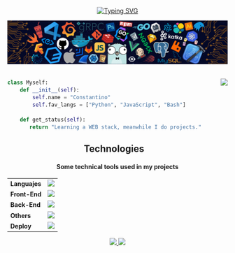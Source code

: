 
<!-- My typing text -->
<div align="center">

[![Typing SVG](https://readme-typing-svg.herokuapp.com?font=Poppins&size=26&color=F0F0F0&center=true&width=560&lines=Hi+%F0%9F%91%8B%2C+I'm+Constantino.;A+passionate+Software+Dev+from+Argentina.;%2B2+Years%2C+Always+Learning.;Feel+free+to+follow+Me.+%F0%9F%98%89)](https://git.io/typing-svg)
</div>

<!-- My Header img -->
![](./assets/header_.png)

<!-- Discord status image -->
<div style="margin-top: 30px;">
<img align="right" height="155" src="https://lanyard-profile-readme.vercel.app/api/288970478750531584?theme=dark?borderRadius=20px?idleMessage=Probably%20doing%20something%20else...">
</div>

<!-- Code presentation -->
```Python
class Myself:
    def __init__(self):
        self.name = "Constantino"
        self.fav_langs = ["Python", "JavaScript", "Bash"]
        
    def get_status(self):
       return "Learning a WEB stack, meanwhile I do projects."
``` 

<!-- Tech header -->
<h2 align="center">Technologies</h2>
<!-- Tech desc -->
<h4 align="center">Some technical tools used in my projects</h4>

<!-- Knowledge table -->
<div align="center">


<table>
    <tr>
        <td><strong>Languajes</strong></td>
        <td><img src="https://skillicons.dev/icons?i=js,ts,py&amp;theme=light"/></td>
    </tr>
    <tr>
        <td><strong>Front-End</strong></td>
        <td><img src="https://skillicons.dev/icons?i=react,sass,tailwind,nextjs,webpack&amp;theme=dark"/></td>
    </tr>
    <tr>
        <td><strong>Back-End</strong></td>
        <td><img src="https://skillicons.dev/icons?i=nodejs,msyql,postgres,mongodb,django,flask,sqlite&amp;theme=dark"/></td>
    </tr>
    <tr>
        <td><strong>Others</strong></td>
        <td><img src="https://skillicons.dev/icons?i=git,vscode,discord,bash,docker&amp;theme=light"/></td>
    </tr>
    <tr>
        <td><strong>Deploy</strong></td>
        <td><img src="https://skillicons.dev/icons?i=heroku,vercel,netlify&amp;theme=light"/></td>
    </tr>
</table>

</div>



    

<div align="center">

<a  href="#">
    <img height="200px" src="https://github-readme-stats.vercel.app/api/top-langs/?username=constanedes&langs_count=8&exclude_repo=terciariourquiza&hide=hack,blade&theme=radical&layout=compact" />
</a>
<a href="">
    <img    src="https://github-readme-stats.vercel.app/api?username=constanedes&count_private=true&theme=radical&show_icons=true&include_all_commits=true" />
</a>

</div>


